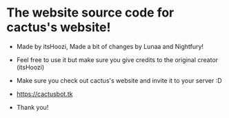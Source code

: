 # The website source code for cactus's website! 

* Made by itsHoozi, Made a bit of changes by Lunaa and Nightfury!

* Feel free to use it but make sure you give credits to the original creator (itsHoozi)

* Make sure you check out cactus's website and invite it to your server :D

* https://cactusbot.tk

* Thank you!

